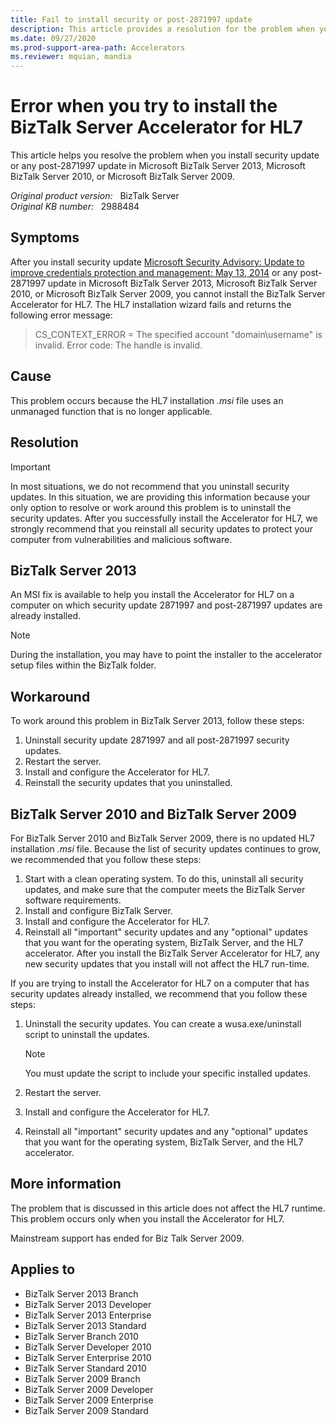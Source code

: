 ```yaml
---
title: Fail to install security or post-2871997 update
description: This article provides a resolution for the problem when you install security update or any post-2871997 update in Microsoft BizTalk Server 2013, Microsoft BizTalk Server 2010, or Microsoft BizTalk Server 2009.
ms.date: 09/27/2020
ms.prod-support-area-path: Accelerators
ms.reviewer: mquian, mandia
---
```

# Error when you try to install the BizTalk Server Accelerator for HL7

This article helps you resolve the problem when you install security update or any post-2871997 update in Microsoft BizTalk Server 2013, Microsoft BizTalk Server 2010, or Microsoft BizTalk Server 2009.

_Original product version:_ &nbsp; BizTalk Server  
_Original KB number:_ &nbsp; 2988484

## Symptoms

After you install security update [Microsoft Security Advisory: Update to improve credentials protection and management: May 13, 2014](https://support.microsoft.com/help/2871997) or any post-2871997 update in Microsoft BizTalk Server 2013, Microsoft BizTalk Server 2010, or Microsoft BizTalk Server 2009, you cannot install the BizTalk Server Accelerator for HL7. The HL7 installation wizard fails and returns the following error message:

> CS_CONTEXT_ERROR = The specified account "domain\username" is invalid. Error code: The handle is invalid.

## Cause

This problem occurs because the HL7 installation *.msi* file uses an unmanaged function that is no longer applicable.

## Resolution

> [!IMPORTANT]
> In most situations, we do not recommend that you uninstall security updates. In this situation, we are providing this information because your only option to resolve or work around this problem is to uninstall the security updates. After you successfully install the Accelerator for HL7, we strongly recommend that you reinstall all security updates to protect your computer from vulnerabilities and malicious software.

## BizTalk Server 2013

An MSI fix is available to help you install the Accelerator for HL7 on a computer on which security update 2871997 and post-2871997 updates are already installed.

> [!NOTE]
> During the installation, you may have to point the installer to the accelerator setup files within the BizTalk folder.

## Workaround

To work around this problem in BizTalk Server 2013, follow these steps:

1. Uninstall security update 2871997 and all post-2871997 security updates.
1. Restart the server.
1. Install and configure the Accelerator for HL7.
1. Reinstall the security updates that you uninstalled.

## BizTalk Server 2010 and BizTalk Server 2009  

For BizTalk Server 2010 and BizTalk Server 2009, there is no updated HL7 installation *.msi* file. Because the list of security updates continues to grow, we recommended that you follow these steps:

1. Start with a clean operating system. To do this, uninstall all security updates, and make sure that the computer meets the BizTalk Server software requirements.
1. Install and configure BizTalk Server.
1. Install and configure the Accelerator for HL7.
1. Reinstall all "important" security updates and any "optional" updates that you want for the operating system, BizTalk Server, and the HL7 accelerator. After you install the BizTalk Server Accelerator for HL7, any new security updates that you install will not affect the HL7 run-time.

If you are trying to install the Accelerator for HL7 on a computer that has security updates already installed, we recommend that you follow these steps:

1. Uninstall the security updates. You can create a wusa.exe/uninstall script to uninstall the updates.

   > [!NOTE]
   > You must update the script to include your specific installed updates.

1. Restart the server.
1. Install and configure the Accelerator for HL7.
1. Reinstall all "important" security updates and any "optional" updates that you want for the operating system, BizTalk Server, and the HL7 accelerator.

## More information

The problem that is discussed in this article does not affect the HL7 runtime. This problem occurs only when you install the Accelerator for HL7.

Mainstream support has ended for Biz Talk Server 2009.

## Applies to

- BizTalk Server 2013 Branch
- BizTalk Server 2013 Developer
- BizTalk Server 2013 Enterprise
- BizTalk Server 2013 Standard
- BizTalk Server Branch 2010
- BizTalk Server Developer 2010
- BizTalk Server Enterprise 2010
- BizTalk Server Standard 2010
- BizTalk Server 2009 Branch
- BizTalk Server 2009 Developer
- BizTalk Server 2009 Enterprise
- BizTalk Server 2009 Standard
